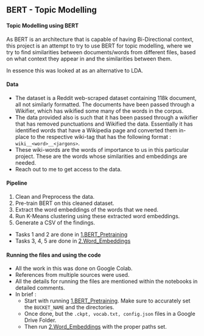 ## BERT - Topic Modelling

#### Topic Modelling using BERT

As BERT is an architecture that is capable of having Bi-Directional context, this project is an attempt to try to use BERT for topic modelling, where we try to find similarities between documents/words from different files, based on what context they appear in and the similarities between them.

In essence this was looked at as an alternative to LDA.



#### Data

-   The dataset is a Reddit web-scraped dataset containing 118k document, all not similarly formatted. The documents have been passed through a Wikifier, which has wikified some many of the words in the corpus. 
-   The data provided also is such that it has been passed through a wikifier that has removed punctuations and Wikified the data. Essentially it has identified words that have a Wikipedia page and converted them in-place to the respective wiki-tag that has the following format : `wiki__<word>__<jargons>`.
-   These wiki-words are the words of importance to us in this particular project. These are the words whose similarities and embeddings are needed.
-   Reach out to me to get access to the data.



#### Pipeline

1.  Clean and Preprocess the data.
2.  Pre-train BERT on this cleaned dataset.
3.  Extract the word embeddings of the words that we need.
4.  Run K-Means clustering using these extracted word embeddings.
5.  Generate a CSV of the findings.



-   Tasks 1 and 2 are done in [1.BERT_Pretraining](https://github.com/AceEV/BERT-TopicModelling/blob/master/1.BERT_Pretraining.ipynb)
-   Tasks 3, 4, 5 are done in [2.Word_Embeddings](https://github.com/AceEV/BERT-TopicModelling/blob/master/2.Word_Embeddings.ipynb)



#### Running the files and using the code

-   All the work in this was done on Google Colab.
-   References from multiple sources were used.
-   All the details for running the files are mentioned within the notebooks in detailed comments.
-   In brief :
    -   Start with running [1.BERT_Pretraining](https://github.com/AceEV/BERT-TopicModelling/blob/master/1.BERT_Pretraining.ipynb). Make sure to accurately set the `BUCKET_NAME` and the directories.
    -   Once done, but the `.ckpt, vocab.txt, config.json` files in a Google Drive Folder.
    -   Then run [2.Word_Embeddings](https://github.com/AceEV/BERT-TopicModelling/blob/master/2.Word_Embeddings.ipynb) with the proper paths set.
